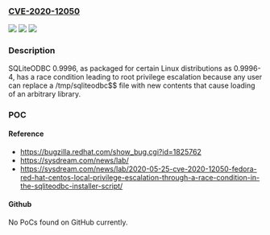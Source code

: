 ### [CVE-2020-12050](https://cve.mitre.org/cgi-bin/cvename.cgi?name=CVE-2020-12050)
![](https://img.shields.io/static/v1?label=Product&message=n%2Fa&color=blue)
![](https://img.shields.io/static/v1?label=Version&message=n%2Fa&color=blue)
![](https://img.shields.io/static/v1?label=Vulnerability&message=n%2Fa&color=brighgreen)

### Description

SQLiteODBC 0.9996, as packaged for certain Linux distributions as 0.9996-4, has a race condition leading to root privilege escalation because any user can replace a /tmp/sqliteodbc$$ file with new contents that cause loading of an arbitrary library.

### POC

#### Reference
- https://bugzilla.redhat.com/show_bug.cgi?id=1825762
- https://sysdream.com/news/lab/
- https://sysdream.com/news/lab/2020-05-25-cve-2020-12050-fedora-red-hat-centos-local-privilege-escalation-through-a-race-condition-in-the-sqliteodbc-installer-script/

#### Github
No PoCs found on GitHub currently.

